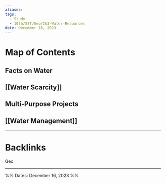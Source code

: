 ```yaml
---
aliases: 
tags:
  - Study
  - 10th/SST/Geo/Ch3-Water-Resources
date: December 16, 2023
---
```

# Map of Contents
## Facts on Water
## [[Water Scarcity]]
## Multi-Purpose Projects
## [[Water Management]]

---
# Backlinks
Geo

---

%%
Dates: December 16, 2023
%%
